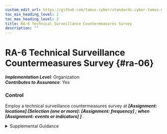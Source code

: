 ```yaml
---
custom_edit_url: https://github.com/tamus-cyber/standards.cyber.tamus.edu/tree/main/static/content/tamus.edu/TAMUS_profile.xml
toc_min_heading_level: 2
toc_max_heading_level: 2
title: RA-6 Technical Surveillance Countermeasures Survey
description: ""
---
```


# RA-6 Technical Surveillance Countermeasures Survey {#ra-06}

_**Implementation Level**_: Organization\
_**Contributes to Assurance**_: Yes

### Control

Employ a technical surveillance countermeasures survey at <strong> <em>[Assignment: locations]</em> </strong> <strong> <em>[Selection (one or more): <strong> <em>[Assignment: frequency]</em> </strong> ; when <strong> <em>[Assignment: events or indicators]</em> </strong> ]</em> </strong>.

<details>
  <summary>Supplemental Guidance</summary>

A technical surveillance countermeasures survey is a service provided by qualified personnel to detect the presence of technical surveillance devices and hazards and to identify technical security weaknesses that could be used in the conduct of a technical penetration of the surveyed facility. Technical surveillance countermeasures surveys also provide evaluations of the technical security posture of organizations and facilities and include visual, electronic, and physical examinations of surveyed facilities, internally and externally. The surveys also provide useful input for risk assessments and information regarding organizational exposure to potential adversaries.

</details>

